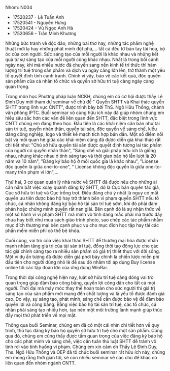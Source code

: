 Nhóm: N004
- 17520237 - Lê Tuấn Anh
- 17520541 - Nguyễn Hưng
- 17520424 - Vũ Ngọc Anh Hà
- 17520656 - Trần Minh Khương

Những bức tranh vẽ độc đáo, những bài thơ hay, những tác phẩm nghệ thuật mới lạ hay những phát minh đột phá,… tất cả đều từ bàn tay tài hoa, bộ óc của con người. Sức sáng tạo của mỗi người là khác nhau và những kết quả từ sự sáng tạo của mỗi người cũng khác nhau. Nhất là trong bối cảnh ngày nay, khi mà nhiều nước đã chuyển sang nền kinh tế tri thức thì hàm lượng trí tuệ trong sản phẩm và dịch vụ ngày càng lớn lên, trở thành một yếu tố quyết định tính cạnh tranh. Chính vì vậy, bảo vệ các kết quả, độc quyền sản phẩm của cá nhân tổ chức và quyền sở hữu trí tuệ càng ngày càng quan trọng.

Trong môn học Phương pháp luận NCKH, chúng em có cơ hội được thầy Lê Đình Duy mời tham dự seminar về chủ đề " Quyền SHTT và Khai thác quyền SHTT trong lĩnh vực CNTT", được trình bày bởi ThS. Ngô Hữu Thống, chánh văn phòng IPTC. Buổi seminar vô cùng hữu ích này đã giúp nhóm chúng em hiểu sâu sắc hơn các vấn đề liên quan đến SHTT, đặc biệt trong lĩnh vực CNTT chúng em đang theo học. Đầu tiên là các khái niệm căn bản như tài sản trí tuệ, quyền nhân thân, quyền tài sản, độc quyền về sáng chế, kiểu dáng công nghiệp, logo và thiết kế mạch tích hợp bán dẫn. Một số điểm nổi bật và mối quan hệ giữa các khái niệm cũng đã được diễn giả khai thác rất chi tiết như: "Chủ sở hữu quyền tài sản được quyết định tương lai tác phẩm của người có quyền nhân thân", "Sáng chế và giải pháp hữu ích là giống nhau, nhưng khác nhau ở tính sáng tạo và thời gian bảo hộ lần lượt là 20 năm và 10 năm", "Đăng ký bảo hộ ở mỗi quốc gia là khác nhau", "License độc quyền là giữa one-to-one", " License không độc quyền là giữa one-to-many trên phạm vi lớn",... 

Thứ hai, 3 cơ quan quản lý nhà nước về SHTT đã được nêu cho những ai cần nắm bắt việc xoay quanh đăng ký SHTT, đó là Cục bản quyền tác giả, Cục sỡ hữu trí tuệ và Cục trồng trọt. Điều đáng chú ý nhất là nguy cơ mất quyền ưu tiên được bảo hộ hay trở thành bên vi phạm quyền SHTT nếu tổ chức, cá nhân không đăng ký bảo hộ tài sản trí tuệ sớm, khi đó phải đàm phán hoặc chứng minh quyền rất nan giải. Bên cạnh đó là sự nhận thức về một số hành vi vi phạm SHTT mà mình vô tình đang mắc phải mà trước đây chưa hay biết như mua sách giáo trình photo, sao chép các tác phẩm nhằm mục đích thương mại bên cạnh phục vụ cho mục đích học tập hay tải các phần mềm miễn phí có thể bẻ khóa.

Cuối cùng, vai trò của việc khai thác SHTT để thương mại hóa được nhấn mạnh nhằm tăng giá trị của tài sản trí tuệ, đồng thời tạo động lực cho các tác giả chính càng tạo ra nhiều sản phẩm có giá trị thiết thực với đời sống. Một ví dụ ấn tượng đã được diễn giả phơi bày chính là chiến lược miễn phí đầu tiên cho người dùng nhỏ lẻ để sau đó nhắm tới áp dụng Buy license online tới các tập đoàn lớn của ứng dụng WinRar.

Trong thời đại công nghệ hiện nay, luật sở hữu trí tuệ càng đóng vai trò quan trọng giúp đảm bảo công bằng, quyền lợi công dân cho tất cả mọi người. Thời đại mà máy móc thay thế hoàn toàn cho sức người thì giá trị sáng tạo của sản phẩm mới mang đến chất lượng và là yếu tố được đánh giá cao. Do vậy, sự sáng tạo, phát minh, sáng chế cần được bảo vệ để đảm bảo quyền lợi và công bằng. Bằng việc bảo hộ tài sản trí tuệ, các tổ chức, cá nhân phải sáng tạo nhiều hơn, tạo nên một môi trường lành mạnh giúp thúc đẩy mọi thứ phát triển về mọi mặt.

Thông qua buổi Seminar, chúng em đã có một cái nhìn chi tiết hơn về quy trình, thủ tục đăng ký bảo hộ quyền sở hữu trí tuệ cho một sản phẩm. Cũng qua đó, chúng em cũng thấy được tầm quan trọng của việc đăng ký bảo hộ cho các phát minh và sáng chế, việc cần tuân thủ luật SHTT để tránh vô tình rơi vào tính huống vi phạm. Chúng em xin cảm ơn Thầy Lê Đình Duy, Ths. Ngô Hữu Thống và OEP đã tổ chức buổi seminar rất hữu ích này, chúng em mong rằng thời gian tới, sẽ còn nhiều seminar về các chủ đề khác có liên quan đến nhóm ngành CNTT.
